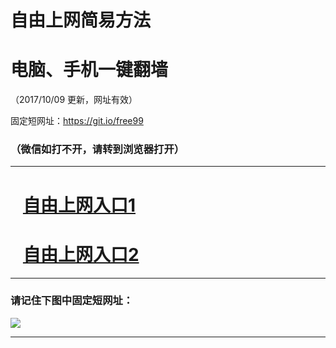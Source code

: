 ﻿# 自由上网简易方法

# 电脑、手机一键翻墙

（2017/10/09 更新，网址有效）

固定短网址：https://git.io/free99

### （微信如打不开，请转到浏览器打开）


***





# &nbsp;&nbsp; <a href="http://ft411418593.fwq-tz-1001.info/fwqtz01.html?t=100900120183 " target="_blank">自由上网入口1</a>
# &nbsp;&nbsp; <a href="http://ft898527815.fwq-tz-1002.info/fwqtz02.html?t=100900125532 " target="_blank">自由上网入口2</a>
***

### 请记住下图中固定短网址：

<img src="https://s3-us-west-2.amazonaws.com/fwq-1001/yjfq-20170905okok.png" /> 


***

